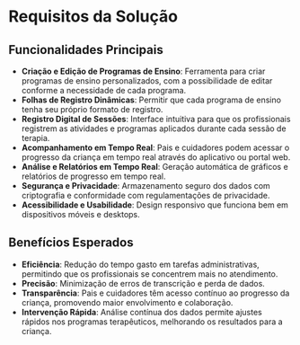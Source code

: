 # Requisitos da Solução

## Funcionalidades Principais
- **Criação e Edição de Programas de Ensino**: Ferramenta para criar programas de ensino personalizados, com a possibilidade de editar conforme a necessidade de cada programa.
- **Folhas de Registro Dinâmicas**: Permitir que cada programa de ensino tenha seu próprio formato de registro.
- **Registro Digital de Sessões**: Interface intuitiva para que os profissionais registrem as atividades e programas aplicados durante cada sessão de terapia.
- **Acompanhamento em Tempo Real**: Pais e cuidadores podem acessar o progresso da criança em tempo real através do aplicativo ou portal web.
- **Análise e Relatórios em Tempo Real**: Geração automática de gráficos e relatórios de progresso em tempo real.
- **Segurança e Privacidade**: Armazenamento seguro dos dados com criptografia e conformidade com regulamentações de privacidade.
- **Acessibilidade e Usabilidade**: Design responsivo que funciona bem em dispositivos móveis e desktops.

## Benefícios Esperados
- **Eficiência**: Redução do tempo gasto em tarefas administrativas, permitindo que os profissionais se concentrem mais no atendimento.
- **Precisão**: Minimização de erros de transcrição e perda de dados.
- **Transparência**: Pais e cuidadores têm acesso contínuo ao progresso da criança, promovendo maior envolvimento e colaboração.
- **Intervenção Rápida**: Análise contínua dos dados permite ajustes rápidos nos programas terapêuticos, melhorando os resultados para a criança.